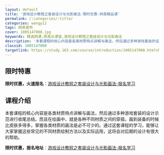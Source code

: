 ```yaml
---
layout: default
title: '游戏设计教程之套装设计与光影画法-限时优惠-网易精品课'
permalink: /:categories/:title/
categories: wangyi2
tags: 网易提供
cover: 1005147008.jpg
keywords: 精选网课,网易云课堂,游戏设计教程之套装设计与光影画法
description: '本套课程的核心内容是各类材质特点讲解与画法，然后通过多种游戏套装的设计示范进行收尾总结。而且在绘画中，就是各种不同材质之'
classid: 1005147008
targetlink: https://study.163.com/course/introduction/1005147008.htm?share=1&shareId=1025206652&utm_campaign=share&utm_medium=iphoneShare&utm_source=&utm_u=1025206652
---
```


## 限时特惠

**限时优惠，火速报名**：[游戏设计教程之套装设计与光影画法-报名学习](https://study.163.com/course/introduction/1005147008.htm?share=1&shareId=1025206652&utm_campaign=share&utm_medium=iphoneShare&utm_source=&utm_u=1025206652)

## 课程介绍

本套课程的核心内容是各类材质特点讲解与画法，然后通过多种游戏套装的设计示范进行收尾总结。而且在绘画中，就是各种不同材质之间的穿插，画到装备的时候比皮肤多得多，掌握各类材质的画法是必不可少的。通过这套课程的学习，能够让大家掌握这些常见的不同材质绘制方法以及实际运用，这将会对后期的设计有很大的帮助。

**限时优惠，报名地址**：[游戏设计教程之套装设计与光影画法-报名学习](https://study.163.com/course/introduction/1005147008.htm?share=1&shareId=1025206652&utm_campaign=share&utm_medium=iphoneShare&utm_source=&utm_u=1025206652)

